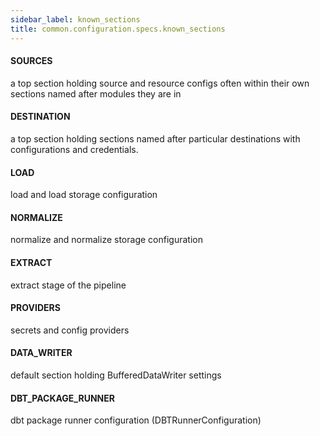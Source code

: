```yaml
---
sidebar_label: known_sections
title: common.configuration.specs.known_sections
---
```


#### SOURCES

a top section holding source and resource configs often within their own sections named after modules they are in

#### DESTINATION

a top section holding sections named after particular destinations with configurations and credentials.

#### LOAD

load and load storage configuration

#### NORMALIZE

normalize and normalize storage configuration

#### EXTRACT

extract stage of the pipeline

#### PROVIDERS

secrets and config providers

#### DATA\_WRITER

default section holding BufferedDataWriter settings

#### DBT\_PACKAGE\_RUNNER

dbt package runner configuration (DBTRunnerConfiguration)

